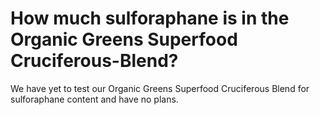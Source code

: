 # How much sulforaphane is in the Organic Greens Superfood Cruciferous-Blend?

We have yet to test our Organic Greens Superfood Cruciferous Blend for sulforaphane content and have no plans.